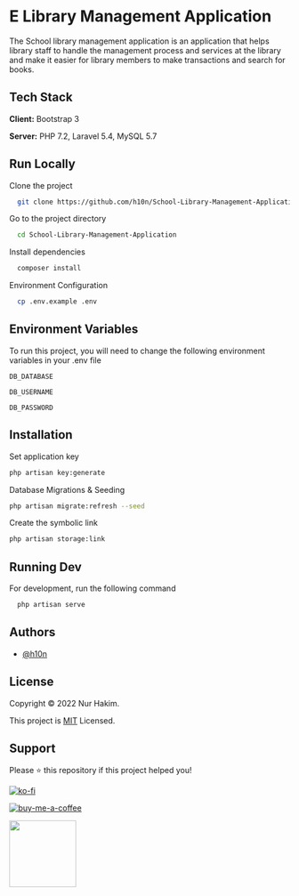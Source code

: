 
# E Library Management Application

The School library management application is an application that helps library staff to handle the management process and services at the library and make it easier for library members to make transactions and search for books.


## Tech Stack

**Client:** Bootstrap 3

**Server:** PHP 7.2, Laravel 5.4, MySQL 5.7


## Run Locally

Clone the project

```bash
  git clone https://github.com/h10n/School-Library-Management-Application.git
```

Go to the project directory

```bash
  cd School-Library-Management-Application
```

Install dependencies

```bash
  composer install
```

Environment Configuration

```bash
  cp .env.example .env
```


## Environment Variables

To run this project, you will need to change the following environment variables in your .env file

`DB_DATABASE`

`DB_USERNAME`

`DB_PASSWORD`


## Installation

Set application key 

```bash
php artisan key:generate
```
Database Migrations & Seeding

```bash
php artisan migrate:refresh --seed
```
Create the symbolic link

```bash
php artisan storage:link
```
    
## Running Dev

For development, run the following command

```bash
  php artisan serve
```


## Authors

- [@h10n](https://www.github.com/h10n)


## License
Copyright © 2022 Nur Hakim.

This project is [MIT](https://choosealicense.com/licenses/mit/) Licensed.


## Support

Please ⭐️ this repository if this project helped you!


[![ko-fi](https://img.shields.io/badge/Ko--fi-F16061?style=for-the-badge&logo=ko-fi&logoColor=white)](https://ko-fi.com/h10n_/)

[![buy-me-a-coffee](https://img.shields.io/badge/Buy_Me_A_Coffee-FFDD00?style=for-the-badge&logo=buy-me-a-coffee&logoColor=black)](https://www.buymeacoffee.com/h10n/)

[<img src="https://cdn.trakteer.id/images/embed/trbtn-red-1.png" width="120">](https://trakteer.id/h10n/tip/)


